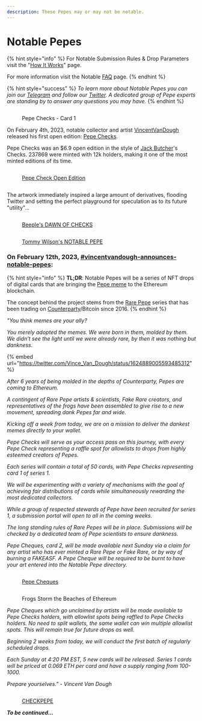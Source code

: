 ```yaml
---
description: These Pepes may or may not be notable.
---
```


# Notable Pepes

{% hint style="info" %}
For Notable Submission Rules & Drop Parameters visit the "[How It Works](https://wiki.pepe.wtf/chapter-4-latest-developments/notable-pepes/how-it-works)" page.

For more information visit the Notable [FAQ](https://wiki.pepe.wtf/chapter-4-latest-developments/notable-pepes/faq) page.
{% endhint %}

{% hint style="success" %}
_To learn more about Notable Pepes you can join our_ [_Telegram_](https://t.me/notablepepes) _and follow our_ [_Twitter_](https://twitter.com/notablepepes)_. A dedicated group of Pepe experts are standing by to answer any questions you may have._
{% endhint %}

<figure><img src="../../.gitbook/assets/Notable Pepe Checks.jpeg" alt=""><figcaption><p>Pepe Checks - Card 1</p></figcaption></figure>

On February 4th, 2023, notable collector and artist [VincentVanDough](https://twitter.com/Vince\_Van\_Dough) released his first open edition: [Pepe Checks](https://app.manifold.xyz/c/pepechecks).

Pepe Checks was an $6.9 open edition in the style of [Jack Butcher](https://twitter.com/jackbutcher)'s Checks. 237869 were minted with 12k holders, making it one of the most minted editions of its time.

<div>

<figure><img src="../../.gitbook/assets/Pepe Checks.jpeg" alt=""><figcaption><p><a href="https://twitter.com/Vince_Van_Dough/status/1621982296973758466">Pepe Check Open Edition</a></p></figcaption></figure>

 

<figure><img src="../../.gitbook/assets/Screenshot 2023-02-14 at 7.48.55 PM.png" alt=""><figcaption></figcaption></figure>

</div>

The artwork immediately inspired a large amount of derivatives, flooding Twitter and setting the perfect playground for speculation as to its future "utility"...

<div>

<figure><img src="../../.gitbook/assets/Screenshot 2023-02-14 at 7.38.12 PM.png" alt=""><figcaption><p><a href="https://twitter.com/beeple/status/1622459994376388610">Beeple's DAWN OF CHECKS</a></p></figcaption></figure>

 

<figure><img src="../../.gitbook/assets/Screenshot 2023-02-14 at 7.51.25 PM copy.jpg" alt=""><figcaption><p><a href="https://twitter.com/tommy_wilson_/status/1622048466674548737">Tommy Wilson's NOTABLE PEPE</a></p></figcaption></figure>

</div>

### On February 12th, 2023, [#vincentvandough-announces-notable-pepes](../../pepe-news-outlet/#vincentvandough-announces-notable-pepes "mention"):&#x20;

{% hint style="info" %}
**TL;DR**: Notable Pepes will be a series of NFT drops of digital cards that are bringing the [Pepe meme](../../chapter-1-historical-lore/the-creation-pepe-the-frog/birth-of-the-meme/) to the Ethereum blockchain.

The concept behind the project stems from the [Rare Pepe](broken-reference) series that has been trading on [Counterparty](../../chapter-3-blockchain-counterparty-how-to/counterparty-what-is-it/)/Bitcoin since 2016.
{% endhint %}

_"You think memes are your ally?_

_You merely adopted the memes. We were born in them, molded by them. We didn’t see the light until we were already rare, by then it was nothing but dankness._

{% embed url="https://twitter.com/Vince_Van_Dough/status/1624889005593485312" %}

_After 6 years of being molded in the depths of Counterparty, Pepes are coming to Ethereum._

_A contingent of Rare Pepe artists & scientists, Fake Rare creators, and representatives of the frogs have been assembled to give rise to a new movement, spreading dank Pepes far and wide._

_Kicking off a week from today, we are on a mission to deliver the dankest memes directly to your wallet._

_Pepe Checks will serve as your access pass on this journey, with every Pepe Check representing a raffle spot for allowlists to drops from highly esteemed creators of Pepes._

_Each series will contain a total of 50 cards, with Pepe Checks representing card 1 of series 1._

_We will be experimenting with a variety of mechanisms with the goal of achieving fair distributions of cards while simultaneously rewarding the most dedicated collectors._

_While a group of respected stewards of Pepe have been recruited for series 1, a submission portal will open to all in the coming weeks._

_The long standing rules of Rare Pepes will be in place. Submissions will be checked by a dedicated team of Pepe scientists to ensure dankness._

_Pepe Cheques, card 2, will be made available next Sunday via a claim for any artist who has ever minted a Rare Pepe or Fake Rare, or by way of burning a FAKEASF. A Pepe Cheque will be required to be burnt to have your art entered into the Notable Pepe directory._

<div>

<figure><img src="../../.gitbook/assets/Pepe Cheques-3.jpeg" alt=""><figcaption><p><a href="https://pepe.wtf/asset/Pepe-Cheques">Pepe Cheques</a></p></figcaption></figure>

 

<figure><img src="../../.gitbook/assets/The Daily - Notable Pepes.jpeg" alt=""><figcaption><p>Frogs Storm the Beaches of Ethereum</p></figcaption></figure>

</div>

_Pepe Cheques which go unclaimed by artists will be made available to Pepe Checks holders, with allowlist spots being raffled to Pepe Checks holders. No need to split wallets, the same wallet can win multiple allowlist spots. This will remain true for future drops as well._

_Beginning 2 weeks from today, we will conduct the first batch of regularly scheduled drops._

_Each Sunday at 4:20 PM EST, 5 new cards will be released. Series 1 cards will be priced at 0.069 ETH per card and have a supply ranging from 100-1000._

_Prepare yourselves." - Vincent Van Dough_

<figure><img src="../../.gitbook/assets/PEPECHECK.jpeg" alt=""><figcaption><p> <a href="https://pepe.wtf/asset/CHECKPEPE">CHECKPEPE</a>  </p></figcaption></figure>

_**To be continued...**_
